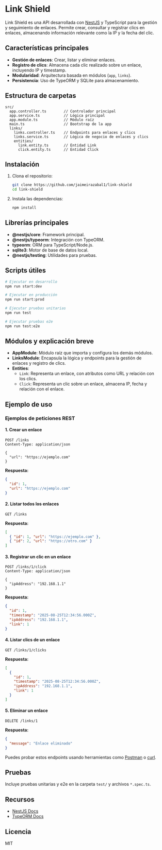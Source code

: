 
# Link Shield

Link Shield es una API desarrollada con [NestJS](https://nestjs.com/) y TypeScript para la gestión y seguimiento de enlaces. Permite crear, consultar y registrar clics en enlaces, almacenando información relevante como la IP y la fecha del clic.

## Características principales

- **Gestión de enlaces**: Crear, listar y eliminar enlaces.
- **Registro de clics**: Almacena cada clic realizado sobre un enlace, incluyendo IP y timestamp.
- **Modularidad**: Arquitectura basada en módulos (`app`, `links`).
- **Persistencia**: Uso de TypeORM y SQLite para almacenamiento.

## Estructura de carpetas

```
src/
  app.controller.ts        // Controlador principal
  app.service.ts           // Lógica principal
  app.module.ts            // Módulo raíz
  main.ts                  // Bootstrap de la app
  links/
    links.controller.ts    // Endpoints para enlaces y clics
    links.service.ts       // Lógica de negocio de enlaces y clics
    entities/
      link.entity.ts       // Entidad Link
      click.entity.ts      // Entidad Click
```

## Instalación

1. Clona el repositorio:
   ```bash
   git clone https://github.com/jaimeirazabal1/link-shield
   cd link-shield
   ```
2. Instala las dependencias:
   ```bash
   npm install
   ```

## Librerías principales

- **@nestjs/core**: Framework principal.
- **@nestjs/typeorm**: Integración con TypeORM.
- **typeorm**: ORM para TypeScript/Node.js.
- **sqlite3**: Motor de base de datos local.
- **@nestjs/testing**: Utilidades para pruebas.

## Scripts útiles

```bash
# Ejecutar en desarrollo
npm run start:dev

# Ejecutar en producción
npm run start:prod

# Ejecutar pruebas unitarias
npm run test

# Ejecutar pruebas e2e
npm run test:e2e
```

## Módulos y explicación breve

- **AppModule**: Módulo raíz que importa y configura los demás módulos.
- **LinksModule**: Encapsula la lógica y endpoints para la gestión de enlaces y registro de clics.
- **Entities**:
  - `Link`: Representa un enlace, con atributos como URL y relación con los clics.
  - `Click`: Representa un clic sobre un enlace, almacena IP, fecha y relación con el enlace.

## Ejemplo de uso


### Ejemplos de peticiones REST

#### 1. Crear un enlace

```http
POST /links
Content-Type: application/json

{
  "url": "https://ejemplo.com"
}
```
**Respuesta:**
```json
{
  "id": 1,
  "url": "https://ejemplo.com"
}
```

#### 2. Listar todos los enlaces

```http
GET /links
```
**Respuesta:**
```json
[
  { "id": 1, "url": "https://ejemplo.com" },
  { "id": 2, "url": "https://otro.com" }
]
```

#### 3. Registrar un clic en un enlace

```http
POST /links/1/click
Content-Type: application/json

{
  "ipAddress": "192.168.1.1"
}
```
**Respuesta:**
```json
{
  "id": 1,
  "timestamp": "2025-08-25T12:34:56.000Z",
  "ipAddress": "192.168.1.1",
  "link": 1
}
```

#### 4. Listar clics de un enlace

```http
GET /links/1/clicks
```
**Respuesta:**
```json
[
  {
    "id": 1,
    "timestamp": "2025-08-25T12:34:56.000Z",
    "ipAddress": "192.168.1.1",
    "link": 1
  }
]
```

#### 5. Eliminar un enlace

```http
DELETE /links/1
```
**Respuesta:**
```json
{
  "message": "Enlace eliminado"
}
```
Puedes probar estos endpoints usando herramientas como [Postman](https://www.postman.com/) o [curl](https://curl.se/).

## Pruebas

Incluye pruebas unitarias y e2e en la carpeta `test/` y archivos `*.spec.ts`.

## Recursos

- [NestJS Docs](https://docs.nestjs.com/)
- [TypeORM Docs](https://typeorm.io/)

## Licencia

MIT
